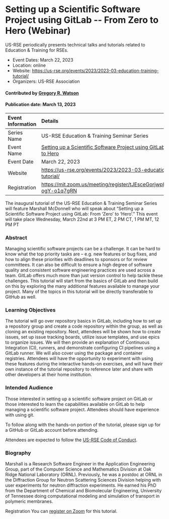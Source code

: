 # Setting up a Scientific Software Project using GitLab -- From Zero to Hero (Webinar)

<!-- deck text start --> 
US-RSE periodically presents technical talks and tutorials related to Education & Training for RSEs.
<!-- deck text ends -->

- Event Dates: March 22, 2023
- Location: online
- Website: https://us-rse.org/events/2023/2023-03-education-training-tutorial/
- Organizers: US-RSE Association

#### Contributed by [Gregory R. Watson](https://github.com/jarrah42/)

#### Publication date: March 13, 2023

Event Information | Details
:--- | :---			   
Series Name | US-RSE Education & Training Seminar Series
Event Name | [Setting up a Scientific Software Project using GitLab -- From Zero to Hero](https://us-rse.org/events/2023/2023-03-education-training-tutorial/)
Event Date| March 22, 2023
Website | https://us-rse.org/events/2023/2023-03-education-training-tutorial/
Registration |https://mit.zoom.us/meeting/register/tJEsceGorjwpE93KyA7n5wFx-ogY-o1q7gRN

The inaugural tutorial of the US-RSE Education & Training Seminar Series will feature Marshall McDonnell who will speak about “Setting up a Scientific Software Project using GitLab: From ‘Zero’ to ‘Hero’.” This event will take place Wednesday, March 22nd at 3 PM ET, 2 PM CT, 1 PM MT, 12 PM PT

### Abstract

Managing scientific software projects can be a challenge. It can be hard to know what the top priority tasks are – e.g. new features or bug fixes, and how to align these priorities with deadlines to sponsors or for review committees. It can also be difficult to ensure a high degree of software quality and consistent software engineering practices are used across a team. GitLab offers much more than just version control to help tackle these challenges. This tutorial will start from the basics of GitLab and then build on this by exploring the many additional features available to manage your project. Many of the topics in this tutorial will be directly transferable to GitHub as well.

### Learning Objectives

The tutorial will go over repository basics in GitLab, including how to set up a repository group and create a code repository within the group, as well as cloning an existing repository. Next, attendees will be shown how to create issues, set up issue tracking boards, utilize issue templates, and use epics to organize issues. We will then provide an explanation of Continuous Integration (CI), runners, and demonstrate configuring CI pipelines using a GitLab runner. We will also cover using the package and container registries. Attendees will have the opportunity to experiment with using these features during the interactive hands-on exercises, and will have their own instance of the tutorial repository to reference later and share with other developers at their home institution.

### Intended Audience

Those interested in setting up a scientific software project on GitLab or those interested to learn the capabilities available on GitLab to help managing a scientific software project. Attendees should have experience with using git.

To follow along with the hands-on portion of the tutorial, please sign up for a GitHub or GitLab account before attending.

Attendees are expected to follow the [US-RSE Code of Conduct](https://us-rse.org/about/code-of-conduct/).

### Biography

Marshall is a Research Software Engineer in the Application Engineering Group, part of the Computer Science and Mathematics Division at Oak Ridge National Laboratory (ORNL). Previously, he was a postdoc at ORNL in the Diffraction Group for Neutron Scattering Sciences Division helping with user experiments for neutron diffraction experiments. He earned his PhD from the Department of Chemical and Biomolecular Engineering, University of Tennessee doing computational modeling and simulation of transport in polymeric membranes.

Registration
You can [register on Zoom](https://mit.zoom.us/meeting/register/tJEsceGorjwpE93KyA7n5wFx-ogY-o1q7gRN) for this tutorial.

<!---
Publish: yes
Topics: online learning, version control, issue tracking, continuous integration testing
--->
